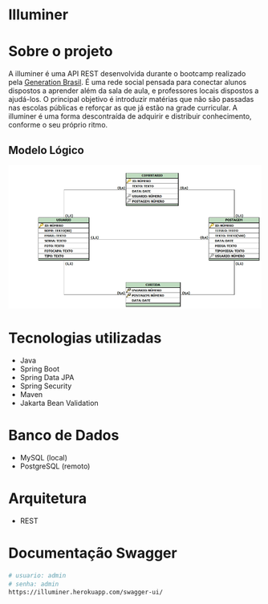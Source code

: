# Illuminer

# Sobre o projeto

A illuminer é uma API REST desenvolvida durante o bootcamp realizado pela [Generation Brasil](https://brazil.generation.org). É uma rede social pensada para conectar alunos dispostos a aprender além da sala de aula, e professores locais dispostos a ajudá-los. O principal objetivo é introduzir matérias que não são passadas nas escolas públicas e reforçar as que já estão na grade curricular. A illuminer é uma forma descontraída de adquirir e distribuir conhecimento, conforme o seu próprio ritmo.

## Modelo Lógico
![Logico](https://github.com/fabriciio95/arquivos-read-me/blob/master/arquivos-rep-illuminer/modelo-logico.jpg)

# Tecnologias utilizadas
- Java
- Spring Boot
- Spring Data JPA
- Spring Security
- Maven
- Jakarta Bean Validation

# Banco de Dados
- MySQL (local)
- PostgreSQL (remoto)

# Arquitetura
- REST

# Documentação Swagger
```bash
# usuario: admin
# senha: admin
https://illuminer.herokuapp.com/swagger-ui/
```
